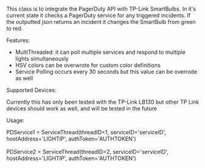 This class is to integrate the PagerDuty API with TP-Link SmartBulbs. In it's
current state it checks a PagerDuty service for any triggered incidents. If the
outputted json returns an incident it changes the SmartBulb from green to red.

Features:
- MultiThreaded: it can poll multiple services and respond to multiple lights
simultaneously
- HSV colors can be overwrote for custom color definitions
- Service Polling occurs every 30 seconds but this value can be overrode as well

Supported Devices:

Currently this has only been tested with the TP-Link LB130 but other TP Link
devices should work as well, and will be tested in the future

Usage:

PDService1 = ServiceThread(threadID=1,
                          serviceID='serviceID',
                          hostAddress='LIGHTIP',
                          authToken='AUTHTOKEN')
<br>                          
PDService2 = ServiceThread(threadID=2,
                          serviceID='serviceID',
                          hostAddress='LIGHTIP',
                          authToken='AUTHTOKEN')                        

